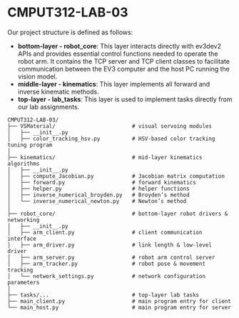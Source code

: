 # CMPUT312-LAB-03
Our project structure is defined as follows:
- **bottom-layer - robot_core**: This layer interacts directly with ev3dev2 APIs and provides essential control functions needed to operate the robot arm. It contains the TCP server and TCP client classes to facilitate communication between the EV3 computer and the host PC running the vision model.
- **middle-layer - kinematics**: This layer implements all forward and inverse kinematic methods.
- **top-layer - lab_tasks**: This layer is used to implement tasks directly from our lab assignments.
```
CMPUT312-LAB-03/
├── VSMaterial/                        # visual servoing modules 
│   ├── __init__.py
│   ├── color_tracking_hsv.py          # HSV-based color tracking tuning program
│
├── kinematics/                        # mid-layer kinematics algorithms
│   ├── __init__.py
│   ├── compute_Jacobian.py            # Jacobian matrix computation
│   ├── forward.py                     # forward kinematics
│   ├── helper.py                      # helper functions
│   ├── inverse_numerical_broyden.py   # Broyden’s method
│   └── inverse_numerical_newton.py    # Newton’s method
│
├── robot_core/                        # bottom-layer robot drivers & networking
│   ├── __init__.py
│   ├── arm_client.py                  # client communication interface
│   ├── arm_driver.py                  # link length & low-level driver
│   ├── arm_server.py                  # robot arm control server
│   ├── arm_tracker.py                 # robot pose & movement tracking
│   └── network_settings.py            # network configuration parameters
│
├── tasks/...                          # top-layer lab tasks
├── main_client.py                     # main program entry for client
└── main_host.py                       # main program entry for server

```